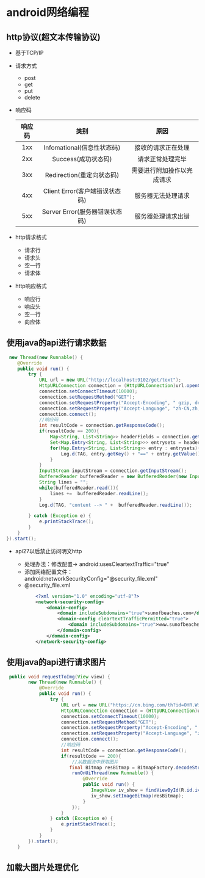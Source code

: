 # android网络编程
## http协议(超文本传输协议)
- 基于TCP/IP
- 请求方式
    * post
    * get
    * put
    * delete
- 响应码

    | 响应码 | 类别 | 原因 |
    | :---:  | :---: | :---: |
    | 1xx | Infomational(信息性状态码) | 接收的请求正在处理 |
    | 2xx | Success(成功状态码) | 请求正常处理完毕 |
    | 3xx | Redirection(重定向状态码) | 需要进行附加操作以完成请求 |
    | 4xx | Client Error(客户端错误状态码) | 服务器无法处理请求 |
    | 5xx | Server Error(服务器错误状态码) | 服务器处理请求出错 |

- http请求格式
    * 请求行
    * 请求头
    * 空一行
    * 请求体
- http响应格式
    * 响应行
    * 响应头
    * 空一行
    * 向应体

## 使用java的api进行请求数据
```java
 new Thread(new Runnable() {
    @Override
    public void run() {
        try {
            URL url = new URL("http://localhost:9102/get/text");
            HttpURLConnection connection = (HttpURLConnection)url.openConnection();
            connection.setConnectTimeout(10000);
            connection.setRequestMethod("GET");
            connection.setRequestProperty("Accept-Encoding", " gzip, deflate");
            connection.setRequestProperty("Accept-Language", "zh-CN,zh;q=0.9,en;q=0.8");
            connection.connect();
            //响应码
            int resultCode = connection.getResponseCode();
            if(resultCode == 200){
                Map<String, List<String>> headerFields = connection.getHeaderFields();
                Set<Map.Entry<String, List<String>>> entrysets = headerFields.entrySet();
                for(Map.Entry<String, List<String>> entry : entrysets){
                    Log.d(TAG, entry.getKey() + "==" + entry.getValue());
                }
            }
            InputStream inputStream = connection.getInputStream();
            BufferedReader bufferedReader = new BufferedReader(new InputStreamReader(inputStream));
            String lines = "";
            while(bufferedReader.read()){
                lines +=  bufferedReader.readLine();
            }
            Log.d(TAG, "content --> " +  bufferedReader.readLine());

        } catch (Exception e) {
            e.printStackTrace();
        }
    }
}).start();
```

- api27以后禁止访问明文http

    * 处理办法：修改配置-> android:usesCleartextTraffic="true"
    * 添加网络配置文件：android:networkSecurityConfig="@security_file.xml"
    * @security_file.xml
        ```xml
            <?xml version="1.0" encoding="utf-8"?>
            <network-security-config>
                <domain-config>
                    <domain includeSubdomains="true">sunofbeaches.com</domain>
                    <domain-config cleartextTrafficPermitted="true">
                        <domain includeSubdomains="true">www.sunofbeaches.com</domain>
                    </domain-config>
                </domain-config>
            </network-security-config>
        ```


## 使用java的api进行请求图片

```java
 public void requestToImg(View view) {
        new Thread(new Runnable() {
            @Override
            public void run() {
                try {
                    URL url = new URL("https://cn.bing.com/th?id=OHR.Windhorses_ZH-CN5349922758_1920x1080.jpg&rf=LaDigue_1920x1080.jpg");
                    HttpURLConnection connection = (HttpURLConnection)url.openConnection();
                    connection.setConnectTimeout(10000);
                    connection.setRequestMethod("GET");
                    connection.setRequestProperty("Accept-Encoding", " gzip, deflate");
                    connection.setRequestProperty("Accept-Language", "zh-CN,zh;q=0.9,en;q=0.8");
                    connection.connect();
                    //响应码
                    int resultCode = connection.getResponseCode();
                    if(resultCode == 200){
                        //从数据流中获取图片
                       final Bitmap resBitmap = BitmapFactory.decodeStream(connection.getInputStream());
                        runOnUiThread(new Runnable() {
                            @Override
                            public void run() {
                               ImageView iv_show = findViewById(R.id.iv_photo);
                               iv_show.setImageBitmap(resBitmap);
                            }
                        });
                    }
                } catch (Exception e) {
                    e.printStackTrace();
                }
            }
        }).start();
    }
```

## 加载大图片处理优化


